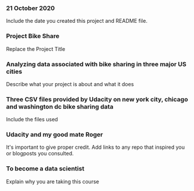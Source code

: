 ### 21 October 2020
Include the date you created this project and README file.

### Project Bike Share
Replace the Project Title

### Analyzing data associated with bike sharing in three major US cities
Describe what your project is about and what it does

### Three CSV files provided by Udacity on new york city, chicago and washington dc bike sharing data
Include the files used

### Udacity and my good mate Roger  
It's important to give proper credit. Add links to any repo that inspired you or blogposts you consulted.

### To become a data scientist 
Explain why you are taking this course
